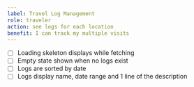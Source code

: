 ```yaml
---
label: Travel Log Management
role: traveler
action: see logs for each location
benefit: I can track my multiple visits
---
```


- [ ] Loading skeleton displays while fetching
- [ ] Empty state shown when no logs exist
- [ ] Logs are sorted by date
- [ ] Logs display name, date range and 1 line of the description
